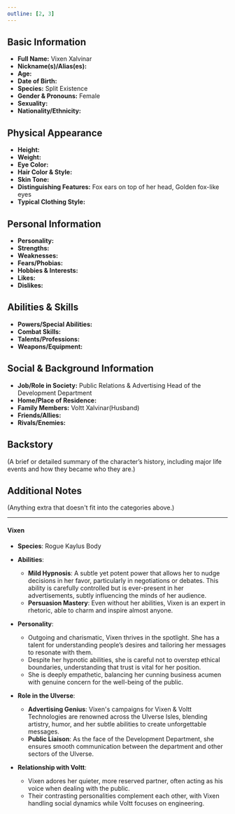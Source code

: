 ```yaml
---
outline: [2, 3]
---
```


## **Basic Information**

- **Full Name:** Vixen Xalvinar
- **Nickname(s)/Alias(es):**
- **Age:**
- **Date of Birth:**
- **Species:** Split Existence
- **Gender & Pronouns:** Female
- **Sexuality:**
- **Nationality/Ethnicity:**

## **Physical Appearance**

- **Height:**
- **Weight:**
- **Eye Color:**
- **Hair Color & Style:**
- **Skin Tone:**
- **Distinguishing Features:** Fox ears on top of her head, Golden fox-like eyes
- **Typical Clothing Style:**

## **Personal Information**

- **Personality:**
- **Strengths:**
- **Weaknesses:**
- **Fears/Phobias:**
- **Hobbies & Interests:**
- **Likes:**
- **Dislikes:**

## **Abilities & Skills**

- **Powers/Special Abilities:**
- **Combat Skills:**
- **Talents/Professions:**
- **Weapons/Equipment:**

## **Social & Background Information**

- **Job/Role in Society:** Public Relations & Advertising Head of the Development Department
- **Home/Place of Residence:**
- **Family Members:** Voltt Xalvinar(Husband)
- **Friends/Allies:**
- **Rivals/Enemies:**

## **Backstory**

(A brief or detailed summary of the character’s history, including major life events and how they became who they are.)

## **Additional Notes**

(Anything extra that doesn't fit into the categories above.)

---

#### **Vixen**

- **Species**: Rogue Kaylus Body
- **Abilities**:
  - **Mild Hypnosis**: A subtle yet potent power that allows her to nudge decisions in her favor, particularly in negotiations or debates. This ability is carefully controlled but is ever-present in her advertisements, subtly influencing the minds of her audience.
  - **Persuasion Mastery**: Even without her abilities, Vixen is an expert in rhetoric, able to charm and inspire almost anyone.
- **Personality**:

  - Outgoing and charismatic, Vixen thrives in the spotlight. She has a talent for understanding people’s desires and tailoring her messages to resonate with them.
  - Despite her hypnotic abilities, she is careful not to overstep ethical boundaries, understanding that trust is vital for her position.
  - She is deeply empathetic, balancing her cunning business acumen with genuine concern for the well-being of the public.

- **Role in the Ulverse**:

  - **Advertising Genius**: Vixen's campaigns for Vixen & Voltt Technologies are renowned across the Ulverse Isles, blending artistry, humor, and her subtle abilities to create unforgettable messages.
  - **Public Liaison**: As the face of the Development Department, she ensures smooth communication between the department and other sectors of the Ulverse.

- **Relationship with Voltt**:
  - Vixen adores her quieter, more reserved partner, often acting as his voice when dealing with the public.
  - Their contrasting personalities complement each other, with Vixen handling social dynamics while Voltt focuses on engineering.
